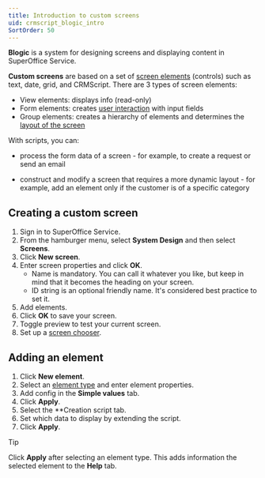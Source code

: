 ```yaml
---
title: Introduction to custom screens
uid: crmscript_blogic_intro
SortOrder: 50
---
```


**Blogic** is a system for designing screens and displaying content in SuperOffice Service.

**Custom screens** are based on a set of [screen elements](@blogic_elements) (controls) such as text, date, grid, and CRMScript. There are 3 types of screen elements:

* View elements: displays info (read-only)
* Form elements: creates [user interaction](@crmscript_blogic_forms) with input fields
* Group elements: creates a hierarchy of elements and determines the [layout of the screen](@crmscript_blogic_layout)

With scripts, you can:

* process the form data of a screen - for example, to create a request or send an email

* construct and modify a screen that requires a more dynamic layout - for example, add an element only if the customer is of a specific category

## Creating a custom screen

1. Sign in to SuperOffice Service.
2. From the hamburger menu, select **System Design** and then select **Screens**.
3. Click **New screen**.
4. Enter screen properties and click **OK**.
    * Name is mandatory. You can call it whatever you like, but keep in mind that it becomes the heading on your screen.
    * ID string is an optional friendly name. It's considered best practice to set it.
5. Add elements.
6. Click **OK** to save your screen.
7. Toggle preview to test your current screen.
8. Set up a [screen chooser](@crmscript_screen_choosers).

## Adding an element

1. Click **New element**.
2. Select an [element type](@blogic_elements) and enter element properties.
3. Add config in the **Simple values** tab.
4. Click **Apply**.
5. Select the **Creation script tab.
6. Set which data to display by extending the script.
7. Click **Apply**.

> [!TIP]
> Click **Apply** after selecting an element type. This adds information the selected element to the **Help** tab.
